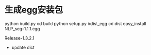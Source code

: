 # 生成egg安装包

python build.py
cd build
python setup.py bdist_egg
cd dist
easy_install NLP_seg-1.1.1.egg

Release-1.3.2.1
- update dict
